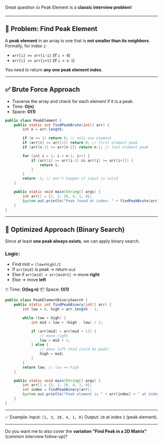 Great question 👍 Peak Element is a **classic interview problem**!

---

## 🔹 Problem: Find Peak Element

A **peak element** in an array is one that is **not smaller than its neighbors**.
Formally, for index `i`:

* `arr[i] >= arr[i-1]` (if `i > 0`)
* `arr[i] >= arr[i+1]` (if `i < n-1`)

You need to return **any one peak element index**.

---

## ✅ Brute Force Approach

* Traverse the array and check for each element if it is a peak.
* Time: **O(n)**
* Space: **O(1)**

```java
public class PeakElement {
    public static int findPeakBrute(int[] arr) {
        int n = arr.length;

        if (n == 1) return 0; // only one element
        if (arr[0] >= arr[1]) return 0; // first element peak
        if (arr[n-1] >= arr[n-2]) return n-1; // last element peak

        for (int i = 1; i < n-1; i++) {
            if (arr[i] >= arr[i-1] && arr[i] >= arr[i+1]) {
                return i;
            }
        }
        return -1; // won't happen if input is valid
    }

    public static void main(String[] args) {
        int arr[] = {1, 3, 20, 4, 1, 0};
        System.out.println("Peak found at index: " + findPeakBrute(arr));
    }
}
```

---

## 🚀 Optimized Approach (Binary Search)

Since at least **one peak always exists**, we can apply binary search.

### Logic:

* Find mid = `(low+high)/2`
* If `arr[mid]` is peak → return `mid`
* Else if `arr[mid] < arr[mid+1]` → move **right**
* Else → move **left**

⏱ Time: **O(log n)**
📦 Space: **O(1)**

```java
public class PeakElementBinarySearch {
    public static int findPeakBinary(int[] arr) {
        int low = 0, high = arr.length - 1;

        while (low < high) {
            int mid = low + (high - low) / 2;

            if (arr[mid] < arr[mid + 1]) {
                // move right
                low = mid + 1;
            } else {
                // move left (mid could be peak)
                high = mid;
            }
        }
        return low; // low == high
    }

    public static void main(String[] args) {
        int arr[] = {1, 3, 20, 4, 1, 0};
        int index = findPeakBinary(arr);
        System.out.println("Peak element is " + arr[index] + " at index " + index);
    }
}
```

---

✅ Example:
Input: `[1, 3, 20, 4, 1, 0]`
Output: `20` at index `2` (peak element).

---

Do you want me to also cover the **variation "Find Peak in a 2D Matrix"** (common interview follow-up)?
